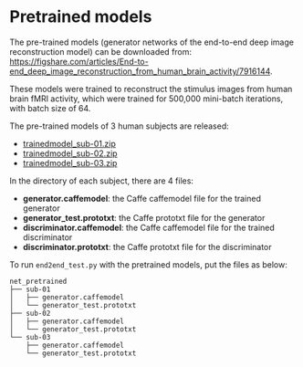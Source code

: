 # Pretrained models

The pre-trained models (generator networks of the end-to-end deep image reconstruction model) can be downloaded from: <https://figshare.com/articles/End-to-end_deep_image_reconstruction_from_human_brain_activity/7916144>.

These models were trained to reconstruct the stimulus images from human brain fMRI activity, which were trained for 500,000 mini-batch iterations, with batch size of 64.

The pre-trained models of 3 human subjects are released:

- [trainedmodel_sub-01.zip](https://ndownloader.figshare.com/files/14985422)
- [trainedmodel_sub-02.zip](https://ndownloader.figshare.com/files/14985485)
- [trainedmodel_sub-03.zip](https://ndownloader.figshare.com/files/14985506)

In the directory of each subject, there are 4 files:

- **generator.caffemodel**: the Caffe caffemodel file for the trained generator
- **generator_test.prototxt**: the Caffe prototxt file for the generator
- **discriminator.caffemodel**: the Caffe caffemodel file for the trained discriminator
- **discriminator.prototxt**: the Caffe prototxt file for the discriminator

To run `end2end_test.py` with the pretrained models, put the files as below:

    net_pretrained
    ├── sub-01
    │   ├── generator.caffemodel
    │   └── generator_test.prototxt
    ├── sub-02
    │   ├── generator.caffemodel
    │   └── generator_test.prototxt
    └── sub-03
        ├── generator.caffemodel
        └── generator_test.prototxt
